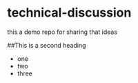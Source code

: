 # technical-discussion
this a demo repo for sharing that ideas

##This is a second heading


* one
* two
* three
